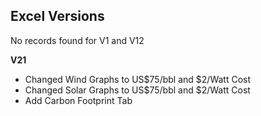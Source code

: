 ## Excel Versions

No records found for V1 and V12

**V21**
- Changed Wind Graphs to US$75/bbl and $2/Watt Cost
- Changed Solar Graphs to US$75/bbl and $2/Watt Cost
- Add Carbon Footprint Tab
